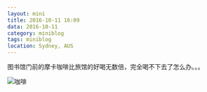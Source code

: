```yaml
---
layout: mini
title: 2016-10-11 16:09
data: 2016-10-11
category: miniblog
tags: miniblog
location: Sydney, AUS
---
```

图书馆门前的摩卡咖啡比旅馆的好喝无数倍，完全喝不下去了怎么办。。。

![咖啡](/img/miniblog/20161011/IMG_20161011_192744.jpg)
